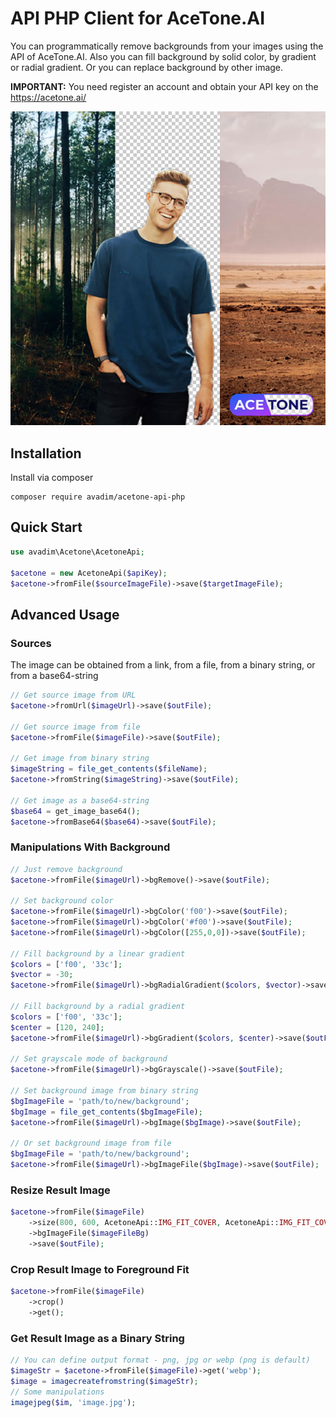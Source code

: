 # API PHP Client for AceTone.AI

You can programmatically remove backgrounds from your images using the API of AceTone.AI. 
Also you can fill background by solid color, by gradient or radial gradient. Or you can replace background by other image. 

**IMPORTANT:** You need register an account and obtain your API key on the https://acetone.ai/

![сщмук](cover.jpg)

## Installation

Install via composer

```
composer require avadim/acetone-api-php
```

## Quick Start

```php
use avadim\Acetone\AcetoneApi;

$acetone = new AcetoneApi($apiKey);
$acetone->fromFile($sourceImageFile)->save($targetImageFile);

```

## Advanced Usage

### Sources

The image can be obtained from a link, from a file, from a binary string, or from a base64-string 

```php
// Get source image from URL
$acetone->fromUrl($imageUrl)->save($outFile);

// Get source image from file
$acetone->fromFile($imageFile)->save($outFile);

// Get image from binary string
$imageString = file_get_contents($fileName);
$acetone->fromString($imageString)->save($outFile);

// Get image as a base64-string
$base64 = get_image_base64();
$acetone->fromBase64($base64)->save($outFile);

```

### Manipulations With Background 

```php
// Just remove background
$acetone->fromFile($imageUrl)->bgRemove()->save($outFile);

// Set background color
$acetone->fromFile($imageUrl)->bgColor('f00')->save($outFile);
$acetone->fromFile($imageUrl)->bgColor('#f00')->save($outFile);
$acetone->fromFile($imageUrl)->bgColor([255,0,0])->save($outFile);

// Fill background by a linear gradient
$colors = ['f00', '33c'];
$vector = -30;
$acetone->fromFile($imageUrl)->bgRadialGradient($colors, $vector)->save($outFile);

// Fill background by a radial gradient
$colors = ['f00', '33c'];
$center = [120, 240];
$acetone->fromFile($imageUrl)->bgGradient($colors, $center)->save($outFile);

// Set grayscale mode of background
$acetone->fromFile($imageUrl)->bgGrayscale()->save($outFile);

// Set background image from binary string
$bgImageFile = 'path/to/new/background';
$bgImage = file_get_contents($bgImageFile);
$acetone->fromFile($imageUrl)->bgImage($bgImage)->save($outFile);

// Or set background image from file
$bgImageFile = 'path/to/new/background';
$acetone->fromFile($imageUrl)->bgImageFile($bgImage)->save($outFile);

```

### Resize Result Image

```php
$acetone->fromFile($imageFile)
    ->size(800, 600, AcetoneApi::IMG_FIT_COVER, AcetoneApi::IMG_FIT_COVER)
    ->bgImageFile($imageFileBg)
    ->save($outFile);
```

### Crop Result Image to Foreground Fit
```php
$acetone->fromFile($imageFile)
    ->crop()
    ->get();
```

### Get Result Image as a Binary String 

```php
// You can define output format - png, jpg or webp (png is default)
$imageStr = $acetone->fromFile($imageFile)->get('webp');
$image = imagecreatefromstring($imageStr);
// Some manipulations
imagejpeg($im, 'image.jpg');
```


